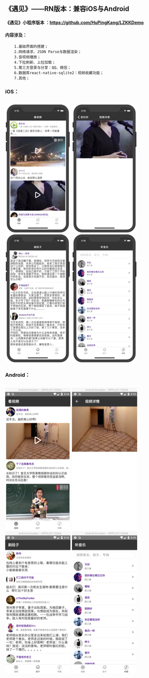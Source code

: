 ## 《遇见》——RN版本：兼容iOS与Android
####  《遇见》小程序版本 ：<https://github.com/HuPingKang/LZKKDemo>

#### 内容涉及：
        1.基础界面的搭建；
        2.网络请求、JSON Parse与数据渲染；
        3.音视频播放；
        4.下拉刷新、上拉加载；
        5.第三方登录与分享：QQ、微信；
        6.数据库react-native-sqlite2：视频收藏功能；
        7.其他；

### iOS：
<h2 align"center">
<img src="/pics/1.png" width="210" height="413"/>
<img src="/pics/2.png" width="210" height="413"/>
<img src="/pics/3.png" width="210" height="413"/>
<img src="/pics/4.png" width="210" height="413"/>

</h2>

### Android：
<h2 align"center">
<img src="/pics/5.png" width="210" height="457"/>
<img src="/pics/6.png" width="210" height="457"/>
<img src="/pics/7.png" width="210" height="457"/>
<img src="/pics/8.png" width="210" height="457"/>

</h2>



